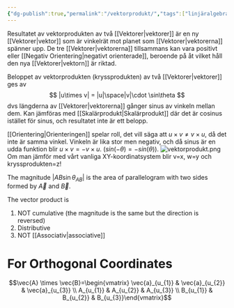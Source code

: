 ```yaml
---
{"dg-publish":true,"permalink":"/vektorprodukt/","tags":["linjäralgebra"]}
---
```


Resultatet av vektorprodukten av två [[Vektorer\|vektorer]] är en ny [[Vektorer\|vektor]] som är vinkelrät mot planet som [[Vektorer\|vektorerna]] spänner upp. De tre [[Vektorer\|vektorerna]] tillsammans kan vara positivt eller [[Negativ Orientering\|negativt orienterade]], beroende på åt vilket håll den nya [[Vektorer\|vektorn]] är riktad. 


Beloppet av vektorprodukten (kryssprodukten) av två [[Vektorer\|vektorer]] ges av
$$
|u\times v| = |u|\space|v|\cdot \sin\theta
$$
dvs längderna av [[Vektorer\|vektorerna]] gånger sinus av vinkeln mellan dem. Kan jämföras med [[Skalärprodukt\|Skalärprodukt]] där det är cosinus istället för sinus, och resultatet inte är ett belopp.

[[Orientering\|Orienteringen]] spelar roll, det vill säga att $u\times v \neq v\times u$, då det inte är samma vinkel. Vinkeln är lika stor men negativ, och då sinus är en udda funktion blir $u\times v = -v\times u$. ($sin(-\theta)=-sin(\theta)$).
![vektorprodukt.png](/img/user/images/vektorprodukt.png)
Om man jämför med vårt vanliga XY-koordinatsystem blir v=x, w=y och kryssprodukten=z!

The magnitude $|AB\sin \theta_{AB}|$ is the area of parallelogram with two sides formed by $\vec{A}$ and $\vec{B}$.

The vector product is 
1. NOT cumulative (the magnitude is the same but the direction is reversed)
2. Distributive
3. NOT [[Associativ\|associative]]

# For Orthogonal Coordinates

$$\vec{A} \times \vec{B}=\begin{vmatrix}  \vec{a}_{u_{1}} & \vec{a}_{u_{2}} &  \vec{a}_{u_{3}} \\ A_{u_{1}} & A_{u_{2}} & A_{u_{3}} \\ B_{u_{1}} & B_{u_{2}} & B_{u_{3}}\end{vmatrix}$$

